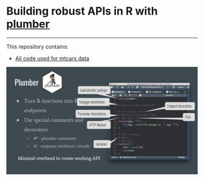 # Building robust APIs in R with [plumber](https://www.rplumber.io)

---

This repository contains:

- [All code used for mtcars data](R)



![](images/presentation-screenshot.png)

